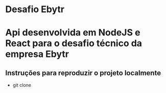 <h1>Desafio Ebytr<h1/>
  <p>Api desenvolvida em NodeJS e React para o desafio técnico da empresa Ebytr</p>
  
  <h2>Instruções para reproduzir o projeto localmente</h2>
  <ul>
    <li>git clone</li>
  </ul>
